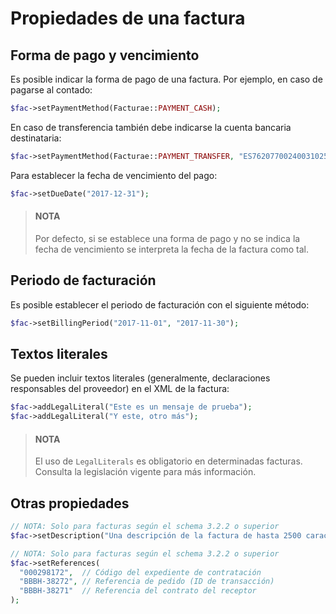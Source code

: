 # Propiedades de una factura

## Forma de pago y vencimiento
Es posible indicar la forma de pago de una factura. Por ejemplo, en caso de pagarse al contado:
```php
$fac->setPaymentMethod(Facturae::PAYMENT_CASH);
```

En caso de transferencia también debe indicarse la cuenta bancaria destinataria:
```php
$fac->setPaymentMethod(Facturae::PAYMENT_TRANSFER, "ES7620770024003102575766");
```

Para establecer la fecha de vencimiento del pago:
```php
$fac->setDueDate("2017-12-31");
```

> #### NOTA
> Por defecto, si se establece una forma de pago y no se indica la fecha de vencimiento se interpreta la fecha de la factura como tal.

## Periodo de facturación
Es posible establecer el periodo de facturación con el siguiente método:
```php
$fac->setBillingPeriod("2017-11-01", "2017-11-30");
```

## Textos literales
Se pueden incluir textos literales (generalmente, declaraciones responsables del proveedor) en el XML de la factura:
```php
$fac->addLegalLiteral("Este es un mensaje de prueba");
$fac->addLegalLiteral("Y este, otro más");
```

> #### NOTA
> El uso de `LegalLiterals` es obligatorio en determinadas facturas. Consulta la legislación vigente para más información.

## Otras propiedades
```php
// NOTA: Solo para facturas según el schema 3.2.2 o superior
$fac->setDescription("Una descripción de la factura de hasta 2500 caracteres");
```

```php
// NOTA: Solo para facturas según el schema 3.2.2 o superior
$fac->setReferences(
  "000298172",  // Código del expediente de contratación
  "BBBH-38272", // Referencia de pedido (ID de transacción)
  "BBBH-38271"  // Referencia del contrato del receptor
);
```
